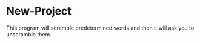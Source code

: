 # New-Project
This program will scramble predetermined words and then it will ask you to unscramble them.
